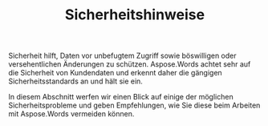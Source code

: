 ﻿---
title: Sicherheitshinweise
second_title: Aspose.Words für Java
articleTitle: Sicherheitshinweise
linktitle: Sicherheitshinweise
type: docs
description: "Aspose.Words für Java erkennt gemeinsame Sicherheitsstandards an und hält sie ein, um ein hohes Maß an Datensicherheit zu gewährleisten. Sehen Sie sich mögliche Sicherheitsprobleme und Empfehlungen zu deren Vermeidung an."
weight: 120
url: /de/java/security/
timestamp: 2024-01-27-14-07-04
---

Sicherheit hilft, Daten vor unbefugtem Zugriff sowie böswilligen oder versehentlichen Änderungen zu schützen. Aspose.Words achtet sehr auf die Sicherheit von Kundendaten und erkennt daher die gängigen Sicherheitsstandards an und hält sie ein.

In diesem Abschnitt werfen wir einen Blick auf einige der möglichen Sicherheitsprobleme und geben Empfehlungen, wie Sie diese beim Arbeiten mit Aspose.Words vermeiden können.
